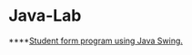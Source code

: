 # Java-Lab

****[Student form program using Java Swing.](https://github.com/Altafalam3/Student-Form)
